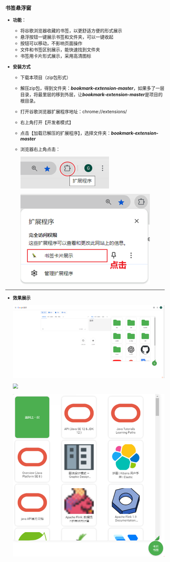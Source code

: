 ### 书签悬浮窗

+ **功能**：
  + 将谷歌浏览器收藏的书签，以更舒适方便的形式展示
  + 悬浮按钮一键展示书签和文件夹，可以一键收起
  + 按钮可以移动，不影响页面操作
  + 文件和书签区别展示，能快速找到文件夹
  + 书签用卡片形式展示，采用高清图标	
  
+ **安装方式**

  + 下载本项目（zip包形式）

  + 解压zip包，得到文件夹：***bookmark-extension-master***，如果多了一层目录，将最里层的移到外层，让***bookmark-extension-master***是项目的根目录。

  + 打开谷歌浏览器扩展程序地址：chrome://extensions/

  + 右上角打开【开发者模式】

  + 点击【加载已解压的扩展程序】，选择文件夹：***bookmark-extension-master***

  + 浏览器右上角点击：

    ![](.//pic//Snipaste_2024-10-02_12-23-35.png)

    ![](.\pic\Snipaste_2024-10-02_12-24-06.png)



---

+ **效果展示**

  ![](.\pic\Snipaste_2024-10-02_12-21-19.png)

  ![](F:\BaiduNetdiskDownload\bookmark-extension-master\bookmark-extension-master\pic\Snipaste_2024-10-02_12-18-43.png)

  ![](.\pic\Snipaste_2024-10-02_12-20-32.png)

  